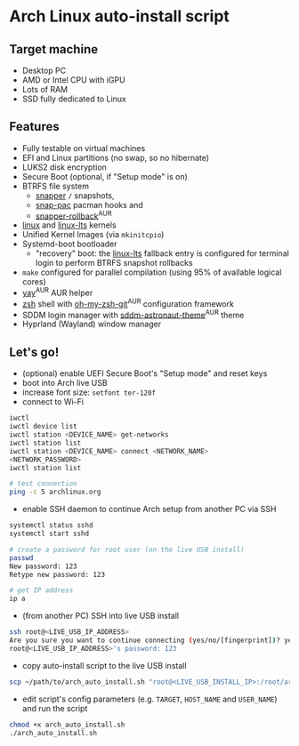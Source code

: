 # Arch Linux auto-install script

## Target machine

- Desktop PC
- AMD or Intel CPU with iGPU
- Lots of RAM
- SSD fully dedicated to Linux

## Features

- Fully testable on virtual machines
- EFI and Linux partitions (no swap, so no hibernate)
- LUKS2 disk encryption
- Secure Boot (optional, if "Setup mode" is on)
- BTRFS file system
  - [snapper](https://archlinux.org/packages/extra/x86_64/snapper) `/` snapshots,
  - [snap-pac](https://archlinux.org/packages/extra/any/snap-pac) pacman hooks and
  - [snapper-rollback](https://aur.archlinux.org/packages/snapper-rollback)<sup>AUR</sup>
- [linux](https://archlinux.org/packages/core/x86_64/linux) and [linux-lts](https://archlinux.org/packages/core/x86_64/linux-lts) kernels
- Unified Kernel Images (via `mkinitcpio`)
- Systemd-boot bootloader
  - "recovery" boot: the [linux-lts](https://archlinux.org/packages/core/x86_64/linux-lts) fallback entry is configured for terminal login to perform BTRFS snapshot rollbacks
- `make` configured for parallel compilation (using 95% of available logical cores)
- [yay](https://aur.archlinux.org/packages/yay)<sup>AUR</sup> AUR helper
- [zsh](https://archlinux.org/packages/extra/x86_64/zsh) shell with [oh-my-zsh-git](https://aur.archlinux.org/packages/oh-my-zsh-git)<sup>AUR</sup> configuration framework
- SDDM login manager with [sddm-astronaut-theme](https://aur.archlinux.org/packages/sddm-astronaut-theme)<sup>AUR</sup> theme
- Hyprland (Wayland) window manager

## Let's go!

- (optional) enable UEFI Secure Boot's "Setup mode" and reset keys
- boot into Arch live USB
- increase font size: `setfont ter-120f`
- connect to Wi-Fi

```bash
iwctl
iwctl device list
iwctl station <DEVICE_NAME> get-networks
iwctl station list
iwctl station <DEVICE_NAME> connect <NETWORK_NAME>
<NETWORK_PASSWORD>
iwctl station list

# test connection
ping -c 5 archlinux.org
```

- enable SSH daemon to continue Arch setup from another PC via SSH

```bash
systemctl status sshd
systemctl start sshd

# create a password for root user (on the live USB install)
passwd
New password: 123
Retype new password: 123

# get IP address
ip a
```

- (from another PC) SSH into live USB install

```bash
ssh root@<LIVE_USB_IP_ADDRESS>
Are you sure you want to continue connecting (yes/no/[fingerprint])? yes
root@<LIVE_USB_IP_ADDRESS>'s password: 123
```

- copy auto-install script to the live USB install

```bash
scp ~/path/to/arch_auto_install.sh "root@<LIVE_USB_INSTALL_IP>:/root/arch_auto_install.sh"
```

- edit script's config parameters (e.g. `TARGET`, `HOST_NAME` and `USER_NAME`) and run the script

```bash
chmod +x arch_auto_install.sh
./arch_auto_install.sh
```
